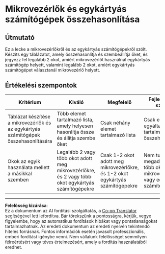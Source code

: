 <!--
CO_OP_TRANSLATOR_METADATA:
{
  "original_hash": "750bd75866471141f857240219084767",
  "translation_date": "2025-08-27T22:03:43+00:00",
  "source_file": "1-getting-started/lessons/2-deeper-dive/assignment.md",
  "language_code": "hu"
}
-->
# Mikrovezérlők és egykártyás számítógépek összehasonlítása

## Útmutató

Ez a lecke a mikrovezérlőkről és az egykártyás számítógépekről szólt. Készíts egy táblázatot, amely összehasonlítja és szembeállítja őket, és jegyezz fel legalább 2 okot, amiért mikrovezérlőt használnál egykártyás számítógép helyett, valamint legalább 2 okot, amiért egykártyás számítógépet választanál mikrovezérlő helyett.

## Értékelési szempontok

| Kritérium | Kiváló | Megfelelő | Fejlesztésre szorul |
| --------- | ------- | --------- | ------------------- |
| Táblázat készítése a mikrovezérlők és az egykártyás számítógépek összehasonlítására | Több elemet tartalmazó lista, amely helyesen hasonlítja össze és állítja szembe őket | Csak néhány elemet tartalmazó lista | Csak egy vagy egyáltalán nem tartalmaz összehasonlítást |
| Okok az egyik használata mellett a másikkal szemben | Legalább 2 vagy több okot adott meg mikrovezérlőkre, és 2 vagy több okot egykártyás számítógépekre | Csak 1-2 okot adott meg mikrovezérlőkre, és 1-2 okot egykártyás számítógépekre | Nem tudott megadni 1 vagy több okot mikrovezérlőkre vagy egykártyás számítógépekre |

---

**Felelősség kizárása**:  
Ez a dokumentum az AI fordítási szolgáltatás, a [Co-op Translator](https://github.com/Azure/co-op-translator) segítségével lett lefordítva. Bár törekszünk a pontosságra, kérjük, vegye figyelembe, hogy az automatikus fordítások hibákat vagy pontatlanságokat tartalmazhatnak. Az eredeti dokumentum az eredeti nyelvén tekintendő hiteles forrásnak. Fontos információk esetén javasolt professzionális, emberi fordítást igénybe venni. Nem vállalunk felelősséget semmilyen félreértésért vagy téves értelmezésért, amely a fordítás használatából eredhet.